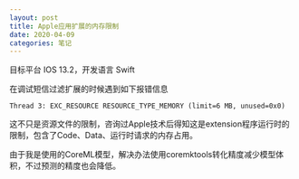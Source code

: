 ```yaml
---
layout: post
title: Apple应用扩展的内存限制
date: 2020-04-09
categories: 笔记
---
```


目标平台 IOS 13.2，开发语言 Swift

在调试短信过滤扩展的时候遇到如下报错信息

```
Thread 3: EXC_RESOURCE RESOURCE_TYPE_MEMORY (limit=6 MB, unused=0x0)
```

这不只是资源文件的限制，咨询过Apple技术后得知这是extension程序运行时的限制，包含了Code、Data、运行时请求的内存占用。

由于我是使用的CoreML模型，解决办法使用coremktools转化精度减少模型体积，不过预测的精度也会降低。